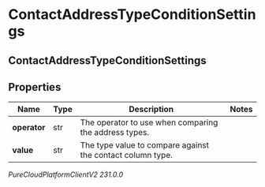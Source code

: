 # ContactAddressTypeConditionSettings

## ContactAddressTypeConditionSettings

## Properties

|Name | Type | Description | Notes|
|------------ | ------------- | ------------- | -------------|
| **operator** | str | The operator to use when comparing the address types. | |
| **value** | str | The type value to compare against the contact column type. | |



_PureCloudPlatformClientV2 231.0.0_
